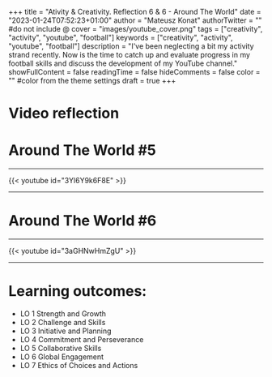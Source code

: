 +++
title = "Ativity & Creativity. Reflection 6 & 6 - Around The World"
date = "2023-01-24T07:52:23+01:00"
author = "Mateusz Konat"
authorTwitter = "" #do not include @
cover = "images/youtube_cover.png"
tags = ["creativity", "activity", "youtube", "football"]
keywords = ["creativity", "activity", "youtube", "football"]
description = "I've been neglecting a bit my activity strand recently. Now is the time to catch up and evaluate progress in my football skills and discuss the development of my YouTube channel."
showFullContent = false
readingTime = false
hideComments = false
color = "" #color from the theme settings
draft = true
+++

# Video reflection

# Around The World #5
***
{{< youtube id="3Yl6Y9k6F8E" >}}
***

# Around The World #6
***
{{< youtube id="3aGHNwHmZgU" >}}
***

# Learning outcomes:
- LO 1 Strength and Growth
- LO 2 Challenge and Skills
- LO 3 Initiative and Planning
- LO 4 Commitment and Perseverance
- LO 5 Collaborative Skills
- LO 6 Global Engagement
- LO 7 Ethics of Choices and Actions
